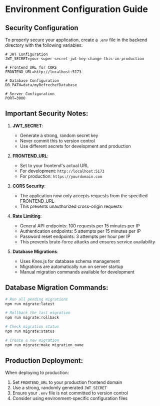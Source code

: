# Environment Configuration Guide

## Security Configuration

To properly secure your application, create a `.env` file in the backend directory with the following variables:

```env
# JWT Configuration
JWT_SECRET=your-super-secret-jwt-key-change-this-in-production

# Frontend URL for CORS
FRONTEND_URL=http://localhost:5173

# Database Configuration
DB_PATH=data/myRefrechefDatabase

# Server Configuration
PORT=3000
```

## Important Security Notes:

1. **JWT_SECRET**: 
   - Generate a strong, random secret key
   - Never commit this to version control
   - Use different secrets for development and production

2. **FRONTEND_URL**: 
   - Set to your frontend's actual URL
   - For development: `http://localhost:5173`
   - For production: `https://yourdomain.com`

3. **CORS Security**: 
   - The application now only accepts requests from the specified FRONTEND_URL
   - This prevents unauthorized cross-origin requests

4. **Rate Limiting**: 
   - General API endpoints: 100 requests per 15 minutes per IP
   - Authentication endpoints: 5 attempts per 15 minutes per IP
   - Password reset endpoints: 3 attempts per hour per IP
   - This prevents brute-force attacks and ensures service availability

5. **Database Migrations**: 
   - Uses Knex.js for database schema management
   - Migrations are automatically run on server startup
   - Manual migration commands available for development

## Database Migration Commands:

```bash
# Run all pending migrations
npm run migrate:latest

# Rollback the last migration
npm run migrate:rollback

# Check migration status
npm run migrate:status

# Create a new migration
npm run migrate:make migration_name
```

## Production Deployment:

When deploying to production:
1. Set `FRONTEND_URL` to your production frontend domain
2. Use a strong, randomly generated `JWT_SECRET`
3. Ensure your `.env` file is not committed to version control
4. Consider using environment-specific configuration files 